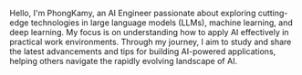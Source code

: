 Hello, I'm PhongKamy, an AI Engineer passionate about exploring cutting-edge technologies in large language models (LLMs), machine learning, and deep learning. My focus is on understanding how to apply AI effectively in practical work environments. Through my journey, I aim to study and share the latest advancements and tips for building AI-powered applications, helping others navigate the rapidly evolving landscape of AI.
